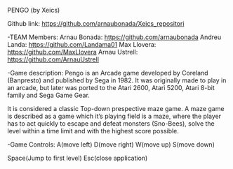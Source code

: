 PENGO (by Xeics)

Github link: https://github.com/arnaubonada/Xeics_repositori

-TEAM Members:
Arnau Bonada: https://github.com/arnaubonada
Andreu Landa: https://github.com/Landama01
Max Llovera: https://github.com/MaxLlovera
Arnau Ustrell: https://github.com/ArnauUstrell



-Game description:
Pengo is an Arcade game developed by Coreland (Banpresto) and published 
by Sega in 1982. It was originally made to play in an arcade, but later 
was ported to the Atari 2600, Atari 5200, Atari 8-bit family and Sega Game Gear.

It is considered a classic Top-down prespective maze game. A maze game is described 
as a game which it’s playing field is a maze, where the player has to act quickly 
to escape and defeat monsters (Sno-Bees), solve the level within a time limit and 
with the highest score possible.

-Game Controls:
A(move left)
D(move right)
W(move up)
S(move down)

Space(Jump to first level)
Esc(close application)



